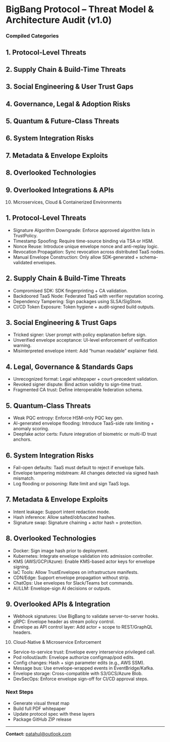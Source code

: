 # BigBang Protocol – Threat Model & Architecture Audit (v1.0)
### Compiled Categories
## 1. Protocol-Level Threats
## 2. Supply Chain & Build-Time Threats
## 3. Social Engineering & User Trust Gaps
## 4. Governance, Legal & Adoption Risks
## 5. Quantum & Future-Class Threats
## 6. System Integration Risks
## 7. Metadata & Envelope Exploits
## 8. Overlooked Technologies
## 9. Overlooked Integrations & APIs
10. Microservices, Cloud & Containerized Environments
## 1. Protocol-Level Threats
* Signature Algorithm Downgrade: Enforce approved algorithm lists in TrustPolicy.
* Timestamp Spoofing: Require time-source binding via TSA or HSM.
* Nonce Reuse: Introduce unique envelope nonce and anti-replay logic.
* Revocation Propagation: Sync revocation across distributed TaaS nodes.
* Manual Envelope Construction: Only allow SDK-generated + schema-validated envelopes.
## 2. Supply Chain & Build-Time Threats
* Compromised SDK: SDK fingerprinting + CA validation.
* Backdoored TaaS Node: Federated TaaS with verifier reputation scoring.
* Dependency Tampering: Sign packages using SLSA/SigStore.
* CI/CD Token Exposure: Token hygiene + audit-signed build outputs.
## 3. Social Engineering & Trust Gaps
* Tricked signer: User prompt with policy explanation before sign.
* Unverified envelope acceptance: UI-level enforcement of verification warning.
* Misinterpreted envelope intent: Add “human readable” explainer field.
## 4. Legal, Governance & Standards Gaps
* Unrecognized format: Legal whitepaper + court-precedent validation.
* Revoked signer dispute: Bind action validity to sign-time trust.
* Fragmented CA trust: Define interoperable federation schema.
## 5. Quantum-Class Threats
* Weak PQC entropy: Enforce HSM-only PQC key gen.
* AI-generated envelope flooding: Introduce TaaS-side rate limiting + anomaly scoring.
* Deepfake actor certs: Future integration of biometric or multi-ID trust anchors.
## 6. System Integration Risks
* Fail-open defaults: TaaS must default to reject if envelope fails.
* Envelope tampering midstream: All changes detected via signed hash mismatch.
* Log flooding or poisoning: Rate limit and sign TaaS logs.
## 7. Metadata & Envelope Exploits
* Intent leakage: Support intent redaction mode.
* Hash inference: Allow salted/obfuscated hashes.
* Signature swap: Signature chaining + actor hash = protection.
## 8. Overlooked Technologies
* Docker: Sign image hash prior to deployment.
* Kubernetes: Integrate envelope validation into admission controller.
* KMS (AWS/GCP/Azure): Enable KMS-based actor keys for envelope signing.
* IaC Tools: Allow TrustEnvelopes on infrastructure manifests.
* CDN/Edge: Support envelope propagation without strip.
* ChatOps: Use envelopes for Slack/Teams bot commands.
* AI/LLM: Envelope-sign AI decisions or outputs.
## 9. Overlooked APIs & Integration
* Webhook signatures: Use BigBang to validate server-to-server hooks.
* gRPC: Envelope header as stream policy control.
* Envelope as API control layer: Add actor + scope to REST/GraphQL headers.
10. Cloud-Native & Microservice Enforcement
* Service-to-service trust: Envelope every interservice privileged call.
* Pod rollout/auth: Envelope authorize configmap/pod edits.
* Config changes: Hash + sign parameter edits (e.g., AWS SSM).
* Message bus: Use envelope-wrapped events in EventBridge/Kafka.
* Envelope storage: Cross-compatible with S3/GCS/Azure Blob.
* DevSecOps: Enforce envelope sign-off for CI/CD approval steps.
### Next Steps
* Generate visual threat map
* Build full PDF whitepaper
* Update protocol spec with these layers
* Package GitHub ZIP release

---
**Contact:** [patahul@outlook.com](mailto:patahul@outlook.com)